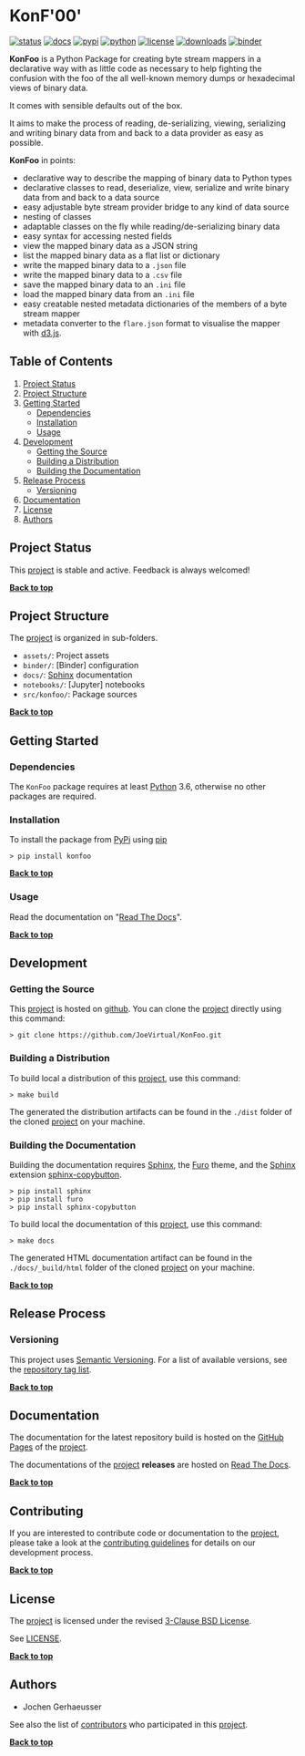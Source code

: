 # KonF'00'

[![status](https://img.shields.io/pypi/status/konfoo.svg)](https://pypi.org/project/konfoo)
[![docs](https://readthedocs.org/projects/konfoo/badge/?version=latest)](https://konfoo.readthedocs.io)
[![pypi](https://img.shields.io/pypi/v/konfoo.svg)](https://pypi.org/project/konfoo)
[![python](https://img.shields.io/pypi/pyversions/konfoo.svg)](https://docs.python.org/3/)
[![license](https://img.shields.io/pypi/l/konfoo.svg)](https://github.com/joevirtual/konfoo/blob/master/LICENSE)
[![downloads](https://img.shields.io/pypi/dm/konfoo.svg)](https://pypistats.org/packages/konfoo)
[![binder](https://mybinder.org/badge_logo.svg)](https://mybinder.org/v2/gh/joevirtual/konfoo/master?labpath=notebooks)

**KonFoo** is a Python Package for creating byte stream mappers in a declarative
way with as little code as necessary to help fighting the confusion with the
foo of the all well-known memory dumps or hexadecimal views of binary data.

It comes with sensible defaults out of the box.

It aims to make the process of reading, de-serializing, viewing, serializing
and writing binary data from and back to a data provider as easy as possible.

**KonFoo** in points:

* declarative way to describe the mapping of binary data to Python types
* declarative classes to read, deserialize, view, serialize and write binary
  data from and back to a data source
* easy adjustable byte stream provider bridge to any kind of data source
* nesting of classes
* adaptable classes on the fly while reading/de-serializing binary data
* easy syntax for accessing nested fields
* view the mapped binary data as a JSON string
* list the mapped binary data as a flat list or dictionary
* write the mapped binary data to a `.json` file
* write the mapped binary data to a `.csv` file
* save the mapped binary data to an `.ini` file
* load the mapped binary data from an `.ini` file
* easy creatable nested metadata dictionaries of the members of a byte stream
  mapper
* metadata converter to the `flare.json` format to visualise the mapper with
  [d3.js](https://d3js.org).

## Table of Contents
[Back to top]: #table-of-contents

1. [Project Status](#project-status)
2. [Project Structure](#project-structure)
3. [Getting Started](#getting-started)
	- [Dependencies](#dependencies)
	- [Installation](#installation)
	- [Usage](#usage)
4. [Development](#development)
	- [Getting the Source](#getting-the-source)
	- [Building a Distribution](#building-a-distribution)
	- [Building the Documentation](#building-the-documentation)
5. [Release Process](#release-process)
	- [Versioning](#versioning)
6. [Documentation](#documentation)
7. [License](#license)
8. [Authors](#authors)

## Project Status

This [project] is stable and active. Feedback is always welcomed!

**[Back to top](#table-of-contents)**

## Project Structure

The [project] is organized in sub-folders.

- `assets/`: Project assets
- `binder/`: [Binder] configuration
- `docs/`: [Sphinx] documentation
- `notebooks/`: [Jupyter] notebooks
- `src/konfoo/`: Package sources

**[Back to top](#table-of-contents)**

## Getting Started

### Dependencies

The `KonFoo` package requires at least [Python] 3.6, otherwise no other packages
are required.

### Installation

To install the package from [PyPi] using [pip]

```shell
> pip install konfoo
```

**[Back to top](#table-of-contents)**

### Usage

Read the documentation on "[Read The Docs]".

**[Back to top](#table-of-contents)**

## Development

### Getting the Source

This [project] is hosted on [github].
You can clone the [project]  directly using this command:

```shell
> git clone https://github.com/JoeVirtual/KonFoo.git
```

### Building a Distribution

To build local a distribution of this [project], use this command:

```shell
> make build
```

The generated the distribution artifacts can be found in the `./dist` folder
of the cloned [project] on your machine.

### Building the Documentation

Building the documentation requires [Sphinx], the [Furo] theme, and the
[Sphinx] extension [sphinx-copybutton].

```shell
> pip install sphinx
> pip install furo
> pip install sphinx-copybutton
```

To build local the documentation of this [project], use this command:

```shell
> make docs
```

The generated HTML documentation artifact can be found in the
`./docs/_build/html` folder of the cloned [project] on your machine.

**[Back to top](#table-of-contents)**

## Release Process

### Versioning

This project uses [Semantic Versioning].
For a list of available versions, see the [repository tag list].

**[Back to top](#table-of-contents)**

## Documentation

The documentation for the latest repository build is hosted on the
[GitHub Pages] of the [project].

The documentations of the [project] **releases** are hosted on [Read The Docs].

**[Back to top](#table-of-contents)**

## Contributing

If you are interested to contribute code or documentation to the [project],
please take a look at the [contributing guidelines](CONTRIBUTING.md) for details
on our development process.

**[Back to top](#table-of-contents)**

## License

The [project] is licensed under the revised [3-Clause BSD License].

See [LICENSE](LICENSE).

**[Back to top](#table-of-contents)**

## Authors

* Jochen Gerhaeusser

See also the list of [contributors] who participated in this [project].

**[Back to top](#table-of-contents)**

[Semantic Versioning]: https://semver.org
[3-Clause BSD License]: https://opensource.org/licenses/BSD-3-Clause
[Python]: https://www.python.org
[PyPi]: https://pypi.org
[pip]: https://pip.pypa.io
[Sphinx]: https://pypi.org/project/sphinx
[Furo]: https://pypi.org/project/furo
[sphinx-copybutton]: https://pypi.org/project/sphinx-copybutton
[github]: https://github.com
[project]: https://github.com/joevirtual/konfoo
[repository tag list]: https://github.com/joevirtual/konfoo/releases
[contributors]: https://github.com/joevirtual/konfoo/graphs/contributors
[GitHub Pages]: https://joevirtual.github.io/konfoo/
[Read The Docs]: https://konfoo.readthedocs.io
